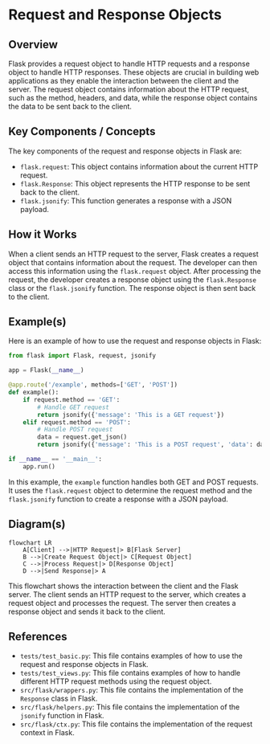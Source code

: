 # Request and Response Objects
## Overview
Flask provides a request object to handle HTTP requests and a response object to handle HTTP responses. These objects are crucial in building web applications as they enable the interaction between the client and the server. The request object contains information about the HTTP request, such as the method, headers, and data, while the response object contains the data to be sent back to the client.

## Key Components / Concepts
The key components of the request and response objects in Flask are:
- `flask.request`: This object contains information about the current HTTP request.
- `flask.Response`: This object represents the HTTP response to be sent back to the client.
- `flask.jsonify`: This function generates a response with a JSON payload.

## How it Works
When a client sends an HTTP request to the server, Flask creates a request object that contains information about the request. The developer can then access this information using the `flask.request` object. After processing the request, the developer creates a response object using the `flask.Response` class or the `flask.jsonify` function. The response object is then sent back to the client.

## Example(s)
Here is an example of how to use the request and response objects in Flask:
```python
from flask import Flask, request, jsonify

app = Flask(__name__)

@app.route('/example', methods=['GET', 'POST'])
def example():
    if request.method == 'GET':
        # Handle GET request
        return jsonify({'message': 'This is a GET request'})
    elif request.method == 'POST':
        # Handle POST request
        data = request.get_json()
        return jsonify({'message': 'This is a POST request', 'data': data})

if __name__ == '__main__':
    app.run()
```
In this example, the `example` function handles both GET and POST requests. It uses the `flask.request` object to determine the request method and the `flask.jsonify` function to create a response with a JSON payload.

## Diagram(s)
```mermaid
flowchart LR
    A[Client] -->|HTTP Request|> B[Flask Server]
    B -->|Create Request Object|> C[Request Object]
    C -->|Process Request|> D[Response Object]
    D -->|Send Response|> A
```
This flowchart shows the interaction between the client and the Flask server. The client sends an HTTP request to the server, which creates a request object and processes the request. The server then creates a response object and sends it back to the client.

## References
- `tests/test_basic.py`: This file contains examples of how to use the request and response objects in Flask.
- `tests/test_views.py`: This file contains examples of how to handle different HTTP request methods using the request object.
- `src/flask/wrappers.py`: This file contains the implementation of the `Response` class in Flask.
- `src/flask/helpers.py`: This file contains the implementation of the `jsonify` function in Flask.
- `src/flask/ctx.py`: This file contains the implementation of the request context in Flask.